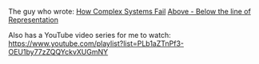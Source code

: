
The guy who wrote:
[How Complex Systems Fail](How%20Complex%20Systems%20Fail.md)
[Above - Below the line of Representation](alkoclick/Above%20and%20Below%20the%20Line%20of%20representation.md)

Also has a YouTube video series for me to watch: https://www.youtube.com/playlist?list=PLb1aZTnPf3-OEU1by77zZQQYckvXUGmNY